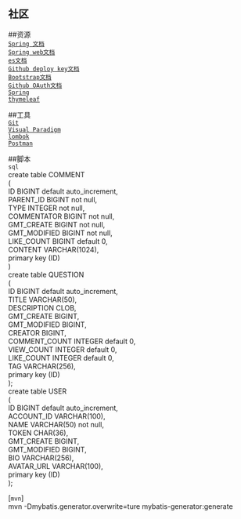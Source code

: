 ##  社区

##资源            
[`Spring 文档`](https://spring.io/guides)      
[`Spring web文档`](https://spring.io/guides/gs/serving-web-content/)        
[`es文档`](https://elasticsearch.cn/explore)   
[`Github deploy key文档`](https://developer.github.com/v3/guides/managing-deploy-keys/#deploy-keys   )    
[`Bootstrap文档`](https://v3.bootcss.com/getting-started/)     
[`Github OAuth文档`](https://developer.github.com/apps/building-oauth-apps/creating-an-oauth-app/)   
[`Spring`](https://docs.spring.io/spring-boot/docs/2.0.0.RC1/reference/htmlsingle/#boot-features-embedded-database)      
[`thymeleaf`](https://thymeleaf.org/doc/tutorials/3.0/usingthymeleaf.html#setting-attribute-value)
  
##工具                 
[`Git`](https://git-scm.com/download)       
[`Visual Paradigm`](https://www.visual-paradigm.com)      
[`lombok`](https://www.projectlombok.org)    
[`Postman`](https://chrome.google.com/webstore/detail/coohjcphdfgbiolnekdpbcijmhambjff)    

##脚本                  
`sql`       
create table COMMENT  
(      
    ID           BIGINT default auto_increment,       
    PARENT_ID    BIGINT  not null,       
    TYPE         INTEGER not null,      
    COMMENTATOR  BIGINT  not null,      
    GMT_CREATE   BIGINT  not null,      
    GMT_MODIFIED BIGINT  not null,       
    LIKE_COUNT   BIGINT default 0,        
    CONTENT      VARCHAR(1024),           
        primary key (ID)     
)      
create table QUESTION   
(     
    ID            BIGINT  default auto_increment,       
    TITLE         VARCHAR(50),     
    DESCRIPTION   CLOB,       
    GMT_CREATE    BIGINT,           
    GMT_MODIFIED  BIGINT,       
    CREATOR       BIGINT,        
    COMMENT_COUNT INTEGER default 0,        
    VIEW_COUNT    INTEGER default 0,          
    LIKE_COUNT    INTEGER default 0,        
    TAG           VARCHAR(256),      
        primary key (ID)        
);            
create table USER                
(            
    ID           BIGINT default auto_increment,       
    ACCOUNT_ID   VARCHAR(100),           
    NAME         VARCHAR(50) not null,                    
    TOKEN        CHAR(36),                       
    GMT_CREATE   BIGINT,                             
    GMT_MODIFIED BIGINT,                          
    BIO          VARCHAR(256),                            
    AVATAR_URL   VARCHAR(100),                            
        primary key (ID)                     
);                   



[`mvn`]     
mvn -Dmybatis.generator.overwrite=ture mybatis-generator:generate





